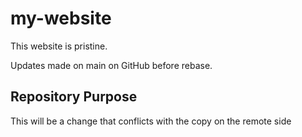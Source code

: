 # my-website


This website is pristine.

Updates made on main on GitHub before rebase. 

## Repository Purpose
This will be a change that conflicts with the copy on the remote side